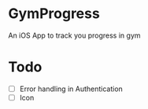 # GymProgress
An iOS App to track you progress in gym

# Todo

- [ ] Error handling in Authentication
- [ ] Icon
